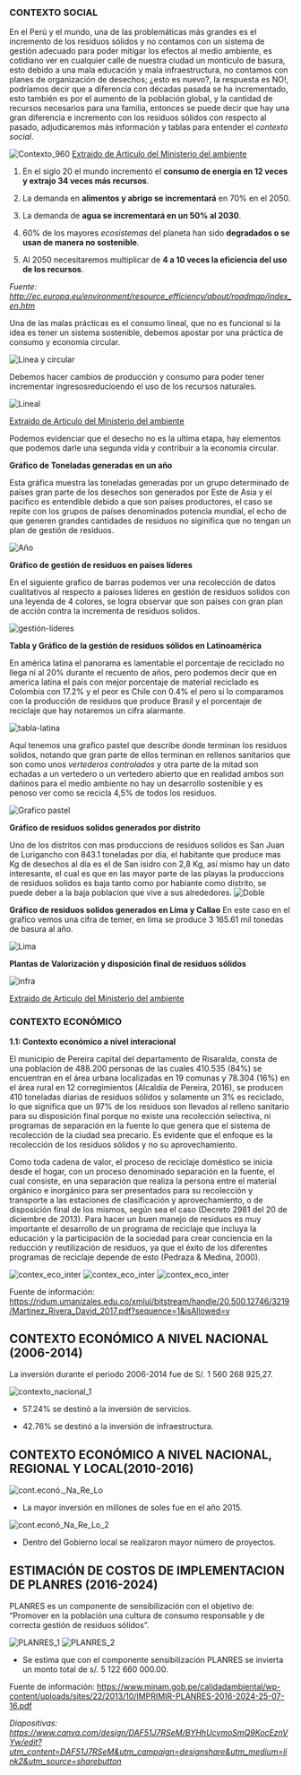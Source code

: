### CONTEXTO SOCIAL
En el Perú y el mundo, una de las problemáticas más grandes es el incremento de los residuos sólidos y no contamos  con un sistema de gestión adecuado para poder mitigar los efectos al medio ambiente, es cotidiano ver en cualquier calle de nuestra ciudad un montículo de basura, esto debido a una mala educación y mala infraestructura, no contamos con planes de organización de desechos; ¿esto es nuevo?, la respuesta es NO!,  podríamos decir que a diferencia con décadas pasada se ha incrementado, esto también es por el aumento de la población global, y la cantidad de recursos necesarios para una familia, entonces se puede decir que hay una gran diferencia e incremento con los residuos sólidos con respecto al pasado, adjudicaremos más información y tablas para entender el *contexto social*. 


![Contexto_960](<../../Carpetas_del_Proyecto/Imagenes/Contexto social y económico/zcont. social poblacion mundial y recursos.png>)
[Extraido de Articulo del Ministerio del ambiente](<../../Carpetas_del_Proyecto/Documentación/Gestion de residuos sólidos y economía circular.pdf>)


1. En el siglo 20 el mundo incrementó el **consumo de energía en 12 veces y extrajo 34 veces más recursos**.

2. La demanda en **alimentos y abrigo se incrementará** en 70% en el 2050.

3. La demanda de **agua se incrementará en un 50% al 2030**.

4. 60% de los mayores *ecosistemas* del planeta han sido **degradados o se usan de manera no sostenible**.

5. Al 2050 necesitaremos multiplicar de **4 a 10 veces la eficiencia del uso de los recursos**.

*Fuente: http://ec.europa.eu/environment/resource_efficiency/about/roadmap/index_en.htm*

Una de las malas prácticas es el consumo lineal, que no es funcional si la idea es tener un sistema sostenible, debemos apostar por una práctica de consumo y economía circular. 

![Linea y circular](<../../Carpetas_del_Proyecto/Imagenes/Contexto social y económico/zcont. social lineal y circular.png>)


Debemos hacer cambios de producción y consumo para poder tener incrementar ingresosreducioendo el uso de los recursos naturales.

![Lineal](<../../Carpetas_del_Proyecto/Imagenes/Contexto social y económico/zcont. social lineal ze.png>)

[Extraido de Articulo del Ministerio del ambiente](<../../Carpetas_del_Proyecto/Documentación/Gestion de residuos sólidos y economía circular.pdf>)

Podemos evidenciar que el desecho no es la ultima etapa, hay elementos que podemos darle una segunda vida y contribuir a la economia circular.

**Gráfico de Toneladas generadas en un año**

Esta gráfica muestra las toneladas generadas por un grupo determinado de países gran parte de los desechos son generados por Este de Asia y el pacifico es entendible debido a que son países productores, el caso se repite con los grupos de países denominados potencia mundial, el echo de que generen grandes cantidades de residuos no siginifica que no tengan un plan de gestión de residuos.


![Año](<../../Carpetas_del_Proyecto/Imagenes/Contexto social y económico/zcont. social zzz1.png>)

**Gráfico de gestión de residuos en países líderes**

En el siguiente grafico de barras podemos ver una recolección de datos cualitativos al respecto a paíoses lideres en gestión de residuos solidos con una leyenda de 4 colores, se logra observar que son países con gran plan de acción contra la incrementa de residuos solidos.

![gestión-líderes](<../../Carpetas_del_Proyecto/Imagenes/Contexto social y económico/zcont. social sistemas-gestion-líderes.png>)



**Tabla y Gráfico de la gestión de residuos sólidos en Latinoamérica**

En américa latina el panorama es lamentable el porcentaje de reciclado no llega ni al 20% durante el recuento de años, pero podemos decir que en america latina el país con mejor porcentaje de material reciclado es Colombia con 17.2% y el peor es Chile con 0.4% el pero si lo comparamos con la producción de residuos que produce Brasil y el porcentaje de reciclaje que hay notaremos un cifra alarmante.

![tabla-latina](<../../Carpetas_del_Proyecto/Imagenes/Contexto social y económico/zcont. social zgestion latina.png>)


Aquí tenemos una grafico pastel que describe donde terminan los residuos solidos, notando que gran parte de ellos terminan en rellenos sanitarios que son como unos *vertederos controlados* y otra parte de la mitad son echadas a un vertedero o un vertedero abierto que en realidad ambos son dañinos para el medio ambiente no hay un desarrollo sostenible y es penoso ver como se recicla 4,5% de todos los residuos.

![Grafico pastel](<../../Carpetas_del_Proyecto/Imagenes/Contexto social y económico/zcont. social zgrafico.png>)

**Gráfico de residuos solidos generados por distrito**

Uno de los distritos con mas produccions de residuos solidos es San Juan de Lurigancho con 843.1 toneladas por día, el habitante que produce mas Kg de desechos al día es el de San isidro con 2,8 Kg, así mismo hay un dato interesante, el cual es que en las mayor parte de las playas la produccions de residuos solidos es baja tanto como por habiante como distrito, se puede deber a la baja poblacion que vive a sus alrededores.
![Doble](<../../Carpetas_del_Proyecto/Imagenes/Contexto social y económico/zcont. social zzgrafico de doble.png>)

**Gráfico de residuos solidos generados en Lima y Callao**
En este caso en el grafico vemos una cifra de temer, en lima se produce 3 165.61 mil tonedas de basura al año.

![Lima](<../../Carpetas_del_Proyecto/Imagenes/Contexto social y económico/zcont. social zzz2.png>)

**Plantas de Valorización y disposición final de residuos sólidos**

![infra](<../../Carpetas_del_Proyecto/Imagenes/Contexto social y económico/zcont. social zzz3.png>)

[Extraido de Articulo del Ministerio del ambiente](<../../Carpetas_del_Proyecto/Documentación/Gestion de residuos sólidos y economía circular.pdf>)




### CONTEXTO ECONÓMICO 

**1.1: Contexto económico a nivel interacional**

El municipio de Pereira capital del departamento de Risaralda, consta de una población de 488.200 personas de las cuales 410.535 (84%) se encuentran en el área urbana localizadas en 19 comunas y 78.304 (16%) en el área rural en 12 corregimientos (Alcaldía de Pereira, 2016), se producen 410 toneladas diarias de residuos sólidos y solamente un 3% es reciclado, lo que significa que un 97% de los residuos son llevados al relleno sanitario para su disposición final porque no existe una recolección selectiva, ni programas de separación en la fuente lo que genera que el sistema de recolección de la ciudad sea precario. Es evidente que el enfoque es la recolección de los residuos sólidos y no su aprovechamiento. 

Como toda cadena de valor, el proceso de reciclaje doméstico se inicia desde el hogar, con un proceso denominado separación en la fuente, el cual consiste, en una separación que realiza la persona entre el material orgánico e inorgánico para ser presentados para su recolección y transporte a las estaciones de clasificación y aprovechamiento, o de disposición final de los mismos, según sea el caso (Decreto 2981 del 20 de diciembre de 2013). Para hacer un buen manejo de residuos es muy importante el desarrollo de un programa de reciclaje que incluya la educación y la participación de la sociedad para crear conciencia en la reducción y reutilización de residuos, ya que el éxito de los diferentes programas de reciclaje depende de esto (Pedraza & Medina, 2000).



![contex_eco_inter](<../../Carpetas_del_Proyecto/Imagenes/Contexto social y económico/contexto economico interna. 1.jpeg>)
![contex_eco_inter](<../../Carpetas_del_Proyecto/Imagenes/Contexto social y económico/contexto economico interna. 2.jpeg>)
![contex_eco_inter](<../../Carpetas_del_Proyecto/Imagenes/Contexto social y económico/contexto economico interna. 3.jpeg>)


Fuente de información: https://ridum.umanizales.edu.co/xmlui/bitstream/handle/20.500.12746/3219/Martinez_Rivera_David_2017.pdf?sequence=1&isAllowed=y


## **CONTEXTO ECONÓMICO A NIVEL NACIONAL (2006-2014)**

La inversión durante el periodo 2006-2014 fue de
S/. 1 560 268 925,27.



![contexto_nacional_1](<../../Carpetas_del_Proyecto/Imagenes/Contexto social y económico/contexto economico Nacional. 1.jpeg>)

- 57.24%  se destinó a la inversión de servicios.

- 42.76%  se destinó a la inversión de infraestructura.

## **CONTEXTO ECONÓMICO A NIVEL NACIONAL, REGIONAL Y LOCAL(2010-2016)** 



![cont.econó._Na_Re_Lo](<../../Carpetas_del_Proyecto/Imagenes/Contexto social y económico/cont. econó. Nacional, regional y local 2.jpeg>)

- La mayor inversión en millones de soles fue en el año 2015.



![cont.econó_Na_Re_Lo_2](<../../Carpetas_del_Proyecto/Imagenes/Contexto social y económico/cont. econó. Nacional, regional y local 3.jpeg>)

- Dentro del Gobierno local se realizaron  mayor número de proyectos.


## **ESTIMACIÓN DE COSTOS DE IMPLEMENTACION DE PLANRES (2016-2024)**

PLANRES es un componente de sensibilización con el objetivo de: “Promover en la población una cultura de consumo responsable y de correcta gestión de residuos sólidos”.
                

![PLANRES_1](<../../Carpetas_del_Proyecto/Imagenes/Contexto social y económico/PLANRES-1.jpeg>)              ![PLANRES_2](<../../Carpetas_del_Proyecto/Imagenes/Contexto social y económico/PLANRES_2.jpeg>)     


- Se estima que con el componente  sensibilización PLANRES  se invierta un monto  total de   s/.  5 122 660 000.00.


Fuente de información: https://www.minam.gob.pe/calidadambiental/wp-content/uploads/sites/22/2013/10/IMPRIMIR-PLANRES-2016-2024-25-07-16.pdf

*Diapositivas: https://www.canva.com/design/DAF51J7RSeM/BYHhUcvmoSmQ9KocEznVYw/edit?utm_content=DAF51J7RSeM&utm_campaign=designshare&utm_medium=link2&utm_source=sharebutton*